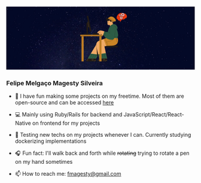 <p align="center">
  <img src="https://github.com/fmagesty/fmagesty/blob/main/banner.png">
</p>

### Felipe Melgaço Magesty Silveira

<!--
## :rocket: [Portfolio](https://fmagesty.github.io/fmagesty/) :rocket:
-->

- 🌱 I have fun making some projects on my freetime. Most of them are open-source and can be accessed [here](https://github.com/fmagesty?tab=repositories)

- :computer: Mainly using Ruby/Rails for backend and JavaScript/React/React-Native on frontend for my projects

- :rocket: Testing new techs on my projects whenever I can. Currently studying dockerizing implementations

- :headphones: Fun fact: I'll walk back and forth while ~~rotating~~ trying to rotate a pen on my hand sometimes

- 📫  How to reach me: fmagesty@gmail.com
